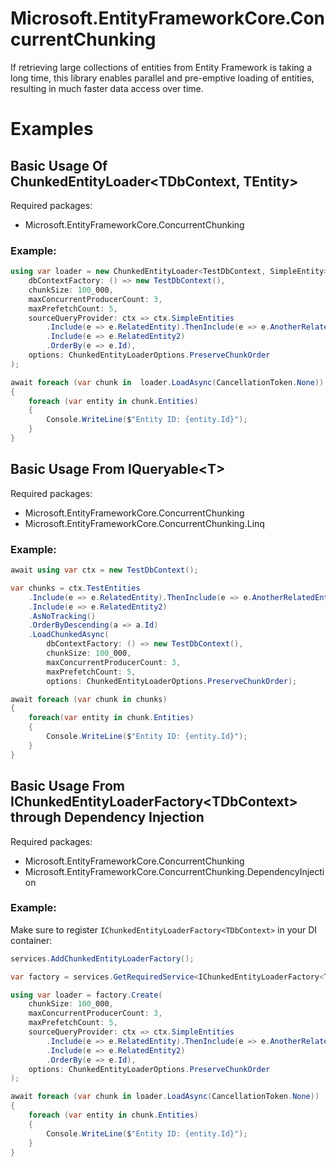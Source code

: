# Microsoft.EntityFrameworkCore.ConcurrentChunking

If retrieving large collections of entities from Entity Framework is taking a long time,
this library enables parallel and pre-emptive loading of entities, resulting in much faster data access over time.

# Examples

## Basic Usage Of ChunkedEntityLoader&lt;TDbContext, TEntity&gt;

Required packages:

- Microsoft.EntityFrameworkCore.ConcurrentChunking

### Example:

```csharp
using var loader = new ChunkedEntityLoader<TestDbContext, SimpleEntity>(
    dbContextFactory: () => new TestDbContext(),
    chunkSize: 100_000,
    maxConcurrentProducerCount: 3,
    maxPrefetchCount: 5,
    sourceQueryProvider: ctx => ctx.SimpleEntities
        .Include(e => e.RelatedEntity).ThenInclude(e => e.AnotherRelatedEntity)
        .Include(e => e.RelatedEntity2)
        .OrderBy(e => e.Id),
    options: ChunkedEntityLoaderOptions.PreserveChunkOrder
);

await foreach (var chunk in  loader.LoadAsync(CancellationToken.None))
{
    foreach (var entity in chunk.Entities)
    {
        Console.WriteLine($"Entity ID: {entity.Id}");
    }
}
```

## Basic Usage From IQueryable&lt;T&gt;

Required packages:

- Microsoft.EntityFrameworkCore.ConcurrentChunking
- Microsoft.EntityFrameworkCore.ConcurrentChunking.Linq

### Example:

```csharp
await using var ctx = new TestDbContext();

var chunks = ctx.TestEntities
    .Include(e => e.RelatedEntity).ThenInclude(e => e.AnotherRelatedEntity)
    .Include(e => e.RelatedEntity2)
    .AsNoTracking()
    .OrderByDescending(a => a.Id)
    .LoadChunkedAsync(
        dbContextFactory: () => new TestDbContext(),
        chunkSize: 100_000,
        maxConcurrentProducerCount: 3,
        maxPrefetchCount: 5,
        options: ChunkedEntityLoaderOptions.PreserveChunkOrder);

await foreach (var chunk in chunks)
{
    foreach(var entity in chunk.Entities)
    {
        Console.WriteLine($"Entity ID: {entity.Id}");
    }
}
```

## Basic Usage From IChunkedEntityLoaderFactory&lt;TDbContext&gt; through Dependency Injection

Required packages:

- Microsoft.EntityFrameworkCore.ConcurrentChunking
- Microsoft.EntityFrameworkCore.ConcurrentChunking.DependencyInjection

### Example:

Make sure to register `IChunkedEntityLoaderFactory<TDbContext>` in your DI container:

```csharp
services.AddChunkedEntityLoaderFactory();
````

```csharp
var factory = services.GetRequiredService<IChunkedEntityLoaderFactory<TestDbContext>>();

using var loader = factory.Create(
    chunkSize: 100_000,
    maxConcurrentProducerCount: 3,
    maxPrefetchCount: 5,
    sourceQueryProvider: ctx => ctx.SimpleEntities
        .Include(e => e.RelatedEntity).ThenInclude(e => e.AnotherRelatedEntity)
        .Include(e => e.RelatedEntity2)
        .OrderBy(e => e.Id),
    options: ChunkedEntityLoaderOptions.PreserveChunkOrder
);

await foreach (var chunk in loader.LoadAsync(CancellationToken.None))
{
    foreach (var entity in chunk.Entities)
    {
        Console.WriteLine($"Entity ID: {entity.Id}");
    }
}
```
